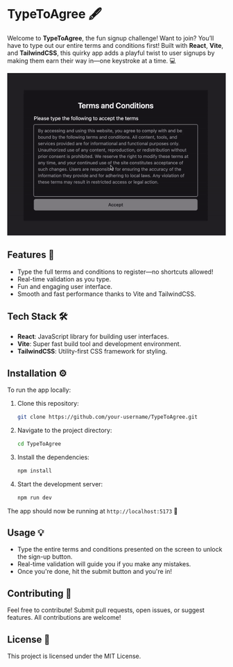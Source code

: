 # **TypeToAgree** 🖋️

Welcome to **TypeToAgree**, the fun signup challenge! Want to join? You’ll have to type out our entire terms and conditions first! Built with **React**, **Vite**, and **TailwindCSS**, this quirky app adds a playful twist to user signups by making them earn their way in—one keystroke at a time. 💻

![TypeToAgree](./images/type-to-agree.gif)

## **Features** 🚀

- Type the full terms and conditions to register—no shortcuts allowed!
- Real-time validation as you type.
- Fun and engaging user interface.
- Smooth and fast performance thanks to Vite and TailwindCSS.

## **Tech Stack** 🛠️

- **React**: JavaScript library for building user interfaces.
- **Vite**: Super fast build tool and development environment.
- **TailwindCSS**: Utility-first CSS framework for styling.

## **Installation** ⚙️

To run the app locally:

1. Clone this repository:
   ```bash
   git clone https://github.com/your-username/TypeToAgree.git
   ```
2. Navigate to the project directory:
   ```bash
   cd TypeToAgree
   ```
3. Install the dependencies:
   ```bash
   npm install
   ```
4. Start the development server:
   ```bash
   npm run dev
   ```

The app should now be running at `http://localhost:5173` 🎉

## **Usage** 💡

- Type the entire terms and conditions presented on the screen to unlock the sign-up button.
- Real-time validation will guide you if you make any mistakes.
- Once you're done, hit the submit button and you're in!

## **Contributing** 🤝

Feel free to contribute! Submit pull requests, open issues, or suggest features. All contributions are welcome!

## **License** 📜

This project is licensed under the MIT License.
